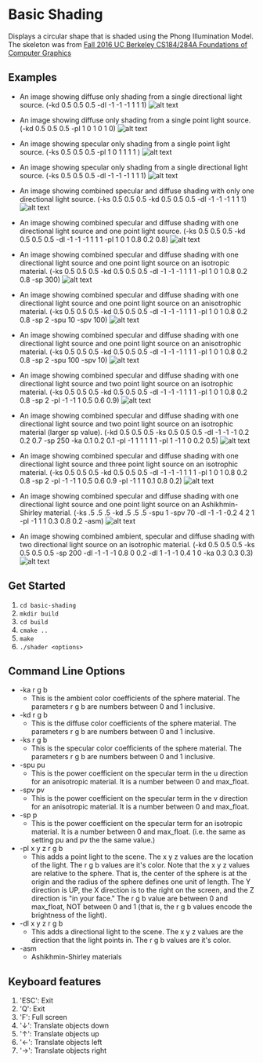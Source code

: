 # Basic Shading

Displays a circular shape that is shaded using the Phong Illumination Model.
The skeleton was from [Fall 2016 UC Berkeley CS184/284A Foundations of Computer Graphics](ps://inst.eecs.berkeley.edu/~cs184/fa16/assignments.html)


## Examples
* An image showing diffuse only shading from a single directional light source. (-kd 0.5 0.5 0.5 -dl -1 -1 -1 1 1 1)
![alt text](https://github.com/Emmie-He/basic-shading/img/1)

* An image showing diffuse only shading from a single point light source. (-kd 0.5 0.5 0.5 -pl 1 0 1 0 1 0)
![alt text](https://github.com/Emmie-He/basic-shading/img/2)

* An image showing specular only shading from a single point light source. (-ks 0.5 0.5 0.5 -pl 1 0 1 1 1 1 )
![alt text](https://github.com/Emmie-He/basic-shading/img/3)

* An image showing specular only shading from a single directional light source. (-ks 0.5 0.5 0.5 -dl -1 -1 -1 1 1 1)
![alt text](https://github.com/Emmie-He/basic-shading/img/4)

* An image showing combined specular and diffuse shading with only one directional light source. (-ks 0.5 0.5 0.5 -kd 0.5 0.5 0.5 -dl -1 -1 -1 1 1 1)
![alt text](https://github.com/Emmie-He/basic-shading/img/5)

* An image showing combined specular and diffuse shading with one directional light source and one point light source. (-ks 0.5 0.5 0.5 -kd 0.5 0.5 0.5 -dl -1 -1 -1 1 1 1 -pl 1 0 1 0.8 0.2 0.8)
![alt text](https://github.com/Emmie-He/basic-shading/img/6)

* An image showing combined specular and diffuse shading with one directional light source and one point light source on an isotropic material. (-ks 0.5 0.5 0.5 -kd 0.5 0.5 0.5 -dl -1 -1 -1 1 1 1 -pl 1 0 1 0.8 0.2 0.8 -sp 300)
![alt text](https://github.com/Emmie-He/basic-shading/img/7)

* An image showing combined specular and diffuse shading with one directional light source and one point light source on an anisotrophic material. (-ks 0.5 0.5 0.5 -kd 0.5 0.5 0.5 -dl -1 -1 -1 1 1 1 -pl 1 0 1 0.8 0.2 0.8 -sp 2 -spu 10 -spv 100)
![alt text](https://github.com/Emmie-He/basic-shading/img/8)

* An image showing combined specular and diffuse shading with one directional light source and one point light source on an anisotrophic material. (-ks 0.5 0.5 0.5 -kd 0.5 0.5 0.5 -dl -1 -1 -1 1 1 1 -pl 1 0 1 0.8 0.2 0.8 -sp 2 -spu 100 -spv 10)
![alt text](https://github.com/Emmie-He/basic-shading/img/9)

* An image showing combined specular and diffuse shading with one directional light source and two point light source on an isotrophic material. (-ks 0.5 0.5 0.5 -kd 0.5 0.5 0.5 -dl -1 -1 -1 1 1 1 -pl 1 0 1 0.8 0.2 0.8 -sp 2 -pl -1 -1 1 0.5 0.6 0.9)
![alt text](https://github.com/Emmie-He/basic-shading/img/10)

* An image showing combined specular and diffuse shading with one directional light source and two point light source on an isotrophic material (larger sp value). (-kd 0.5 0.5 0.5 -ks 0.5 0.5 0.5 -dl -1 -1 -1 0.2 0.2 0.7 -sp 250 -ka 0.1 0.2 0.1 -pl -1 1 1 1 1 1 -pl 1 -1 1 0 0.2 0.5)
![alt text](https://github.com/Emmie-He/basic-shading/img/12)

* An image showing combined specular and diffuse shading with one directional light source and three point light source on an isotrophic material. (-ks 0.5 0.5 0.5 -kd 0.5 0.5 0.5 -dl -1 -1 -1 1 1 1 -pl 1 0 1 0.8 0.2 0.8 -sp 2 -pl -1 -1 1 0.5 0.6 0.9 -pl -1 1 1 0.1 0.8 0.2)
![alt text](https://github.com/Emmie-He/basic-shading/img/11)

* An image showing combined specular and diffuse shading with one directional light source and one point light source on an Ashikhmin-Shirley material. (-ks .5 .5 .5 -kd .5 .5 .5 -spu 1 -spv 70 -dl -1 -1 -0.2 4 2 1 -pl -1 1 1 0.3 0.8 0.2 -asm)
![alt text](https://github.com/Emmie-He/basic-shading/img/14)

* An image showing combined ambient, specular and diffuse shading with two directional light source on an isotrophic material. (-kd 0.5 0.5 0.5 -ks 0.5 0.5 0.5 -sp 200 -dl -1 -1 -1 0.8 0 0.2 -dl 1 -1 -1 0.4 1 0 -ka 0.3 0.3 0.3)
![alt text](https://github.com/Emmie-He/basic-shading/img/15)


## Get Started

1. `cd basic-shading`
2. `mkdir build`
3. `cd build`
4. `cmake ..`
5. `make`
6. `./shader <options>`


## Command Line Options
* -ka r g b
    * This is the ambient color coefficients of the sphere material. The parameters r g b are numbers between 0 and 1 inclusive.
* -kd r g b
    * This is the diffuse color coefficients of the sphere material. The parameters r g b are numbers between 0 and 1 inclusive.
* -ks r g b
    * This is the specular color coefficients of the sphere material. The parameters r g b are numbers between 0 and 1 inclusive.
* -spu pu
    * This is the power coefficient on the specular term in the u direction for an anisotropic material. It is a number between 0 and max_float.
* -spv pv
    * This is the power coefficient on the specular term in the v direction for an anisotropic material. It is a number between 0 and max_float.
* -sp p
    * This is the power coefficient on the specular term for an isotropic material. It is a number between 0 and max_float. (i.e. the same as setting pu and pv the the same value.)
* -pl x y z r g b
    * This adds a point light to the scene. The x y z values are the location of the light. The r g b values are it's color. Note that the x y z values are relative to the sphere. That is, the center of the sphere is at the origin and the radius of the sphere defines one unit of length. The Y direction is UP, the X direction is to the right on the screen, and the Z direction is "in your face." The r g b value are between 0 and max_float, NOT between 0 and 1 (that is, the r g b values encode the brightness of the light).
* -dl x y z r g b
    * This adds a directional light to the scene. The x y z values are the direction that the light points in. The r g b values are it's color.
* -asm
    * Ashikhmin-Shirley materials


## Keyboard features
1. 'ESC': Exit
2. 'Q': Exit
3. 'F': Full screen
4. '↓': Translate objects down
5. '↑': Translate objects up
6. '←': Translate objects left
7. '→': Translate objects right
